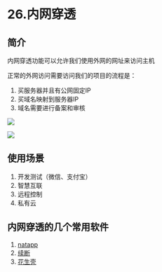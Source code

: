 # 26.内网穿透

## 简介

内网穿透功能可以允许我们使用外网的网址来访问主机

正常的外网访问需要访问我们的项目的流程是：

1. 买服务器并且有公网固定IP
2. 买域名映射到服务器IP
3. 域名需要进行备案和审核

![](\img\datahub\内网穿透.png)

![](\img\datahub\内网穿透原理.png)

## 使用场景

1. 开发测试（微信、支付宝）
2. 智慧互联
3. 远程控制
4. 私有云

## 内网穿透的几个常用软件

1. [natapp](https://natapp.cn/)
2. [续断](http://www.zhexi.tech/)
3. [花生壳](https://www.oray.com/)

